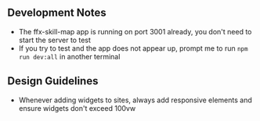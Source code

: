 ## Development Notes

- The ffx-skill-map app is running on port 3001 already, you don't need to start the server to test
- If you try to test and the app does not appear up, prompt me to run `npm run dev:all` in another terminal

## Design Guidelines

- Whenever adding widgets to sites, always add responsive elements and ensure widgets don't exceed 100vw